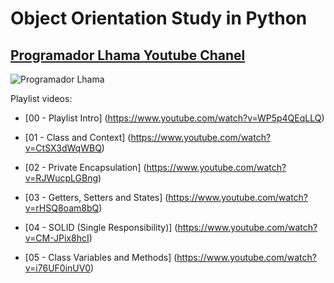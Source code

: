 # Object Orientation Study in Python

## [Programador Lhama Youtube Chanel](https://www.youtube.com/channel/UCBYJKJXaigXVTVsr2UmtWyg)

![Programador Lhama](https://yt3.ggpht.com/ytc/AKedOLTSGc5a_uf6KlHpazGhCmBG7fi-DSCP8pvf6ryr=s88-c-k-c0x00ffffff-no-rj)

Playlist videos:

- [00 - Playlist Intro] (https://www.youtube.com/watch?v=WP5p4QEqLLQ)

- [01 - Class and Context] (https://www.youtube.com/watch?v=CtSX3dWqWBQ)

- [02 - Private Encapsulation] (https://www.youtube.com/watch?v=RJWucpLGBng)

- [03 - Getters, Setters and States] (https://www.youtube.com/watch?v=rHSQ8oam8bQ)

- [04 - SOLID (Single Responsibility)] (https://www.youtube.com/watch?v=CM-JPix8hcI)

- [05 - Class Variables and Methods] (https://www.youtube.com/watch?v=i76UF0inUV0)